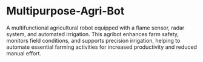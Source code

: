 # Multipurpose-Agri-Bot
A multifunctional agricultural robot equipped with a flame sensor, radar system, and automated irrigation. This agribot enhances farm safety, monitors field conditions, and supports precision irrigation, helping to automate essential farming activities for increased productivity and reduced manual effort.

